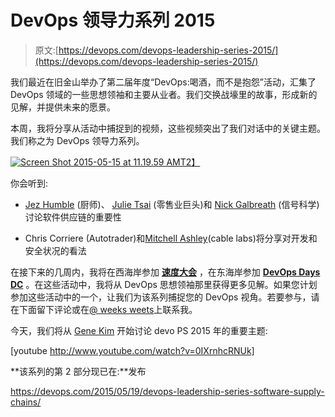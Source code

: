 # DevOps 领导力系列 2015

> 原文:[https://devops.com/devops-leadership-series-2015/](https://devops.com/devops-leadership-series-2015/)

我们最近在旧金山举办了第二届年度“DevOps:喝酒，而不是抱怨”活动，汇集了 DevOps 领域的一些思想领袖和主要从业者。我们交换战壕里的故事，形成新的见解，并提供未来的愿景。

本周，我将分享从活动中捕捉到的视频，这些视频突出了我们对话中的关键主题。我们称之为 DevOps 领导力系列。

[![Screen Shot 2015-05-15 at 11.19.59 AM](../Images/b17d0f02cbbd7d259064a740b16fd45f.png)T2】](https://devops.com/wp-content/uploads/2015/05/Screen-Shot-2015-05-15-at-11.19.59-AM.png)

你会听到:

*   [Jez Humble](https://www.linkedin.com/pub/jez-humble/0/b73/2b) (厨师)、 [Julie Tsai](https://www.linkedin.com/in/julietsai) (零售业巨头)和 [Nick Galbreath](https://www.linkedin.com/pub/nick-galbreath/4/79/189) (信号科学)讨论软件供应链的重要性

*   Chris Corriere (Autotrader)和[Mitchell Ashley](https://www.linkedin.com/in/mitchellashley)(cable labs)将分享对开发和安全状况的看法

在接下来的几周内，我将在西海岸参加 **[速度大会](http://velocityconf.com/devops-web-performance-2015)** ，在东海岸参加 **[DevOps Days DC](http://www.devopsdays.org/events/2015-washington-dc/)** 。在这些活动中，我将从 DevOps 思想领袖那里获得更多见解。如果您计划参加这些活动中的一个，让我们为该系列捕捉您的 DevOps 视角。若要参与，请在下面留下评论或在[@ weeks weets](https://twitter.com/weekstweets)上联系我。

今天，我们将从 [Gene Kim](https://www.linkedin.com/in/realgenekim) 开始讨论 devo PS 2015 年的重要主题:

[youtube http://www.youtube.com/watch?v=0IXrnhcRNUk]

**该系列的第 2 部分现已在:**发布

https://devops.com/2015/05/19/devops-leadership-series-software-supply-chains/